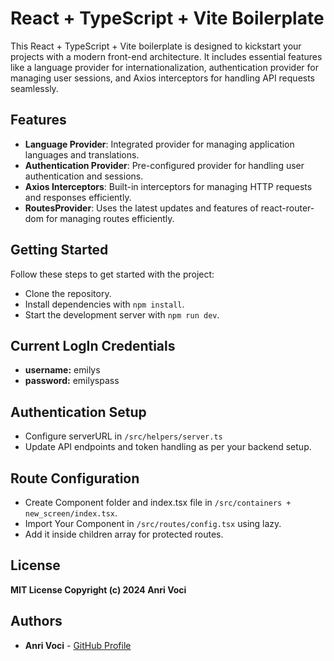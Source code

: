 # React + TypeScript + Vite Boilerplate

This React + TypeScript + Vite boilerplate is designed to kickstart your projects with a modern front-end architecture. It includes essential features like a language provider for internationalization, authentication provider for managing user sessions, and Axios interceptors for handling API requests seamlessly.

## Features

- **Language Provider**: Integrated provider for managing application languages and translations.
- **Authentication Provider**: Pre-configured provider for handling user authentication and sessions.
- **Axios Interceptors**: Built-in interceptors for managing HTTP requests and responses efficiently.
- **RoutesProvider**: Uses the latest updates and features of react-router-dom for managing routes efficiently.

## Getting Started

Follow these steps to get started with the project:

- Clone the repository.
- Install dependencies with `npm install`.
- Start the development server with `npm run dev`.

## Current LogIn Credentials

- **username:** emilys
- **password:** emilyspass

## Authentication Setup

- Configure serverURL in `/src/helpers/server.ts`
- Update API endpoints and token handling as per your backend setup.

## Route Configuration

- Create Component folder and index.tsx file in `/src/containers + new_screen/index.tsx`.
- Import Your Component in `/src/routes/config.tsx` using lazy.
- Add it inside children array for protected routes.

## License

**MIT License Copyright (c) 2024 Anri Voci**

## Authors

- **Anri Voci** - [GitHub Profile](https://github.com/anrivoci)
